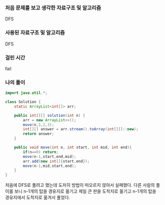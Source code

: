 ### 처음 문제를 보고 생각한 자료구조 및 알고리즘

DFS

### 사용된 자료구조 및 알고리즘

DFS

### 걸린 시간

fail

### 나의 풀이

```java
import java.util.*;

class Solution {
    static ArrayList<int[]> arr;

    public int[][] solution(int n) {
        arr = new ArrayList<>();
        move(n,1,2,3);
        int[][] answer = arr.stream().toArray(int[][]::new);
        return answer;
    }

    public void move(int n, int start, int mid, int end){
        if(n==0) return;
        move(n-1,start,end,mid);
        arr.add(new int[]{start,end});
        move(n-1,mid,start,end);
    }
}
```

처음에 DFS로 풀려고 했는데 도저히 방법이 떠오르지 않아서 실패했다. 다른 사람의 풀이를 보니 n-1개의 탑을 경유지로 옮기고 제일 큰 판을 도착지로 옮기고 n-1개의 탑을 경유지에서 도착지로 옮겨서 풀었다. 